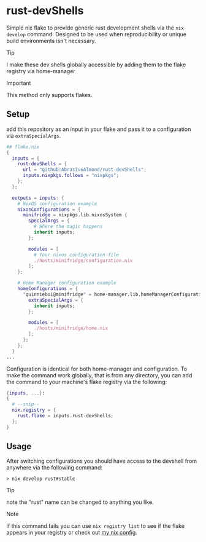 # rust-devShells
Simple nix flake to provide generic rust development shells via the `nix develop` command. Designed to be used when reproducibility or unique build environments isn't necessary.

> [!TIP]
> I make these dev shells globally accessible by adding them to the flake registry via home-manager

> [!IMPORTANT]
> This method only supports flakes.

## Setup
add this repository as an input in your flake and pass it to a configuration via `extraSpecialArgs`.
```nix
## flake.nix
{
  inputs = {
    rust-devShells = {
      url = "github:AbrasiveAlmond/rust-devShells";
      inputs.nixpkgs.follows = "nixpkgs";
    };
  };

  outputs = inputs: {
    # NixOS configuration example
    nixosConfigurations = {
      minifridge = nixpkgs.lib.nixosSystem {
        specialArgs = {
          # Where the magic happens
          inherit inputs;
        };

        modules = [
          # Your nixos configuration file
          ./hosts/minifridge/configuration.nix
        ];
    };

    # Home Manager configuration example
    homeConfigurations = {
      "quinnieboi@minifridge" = home-manager.lib.homeManagerConfiguration {
        extraSpecialArgs = {
          inherit inputs;
        };

        modules = [
          ./hosts/minifridge/home.nix
        ];
      };
    };
  }
...
```

Configuration is identical for both home-manager and configuration.
To make the command work globally, that is from any directory, you can add the command to your machine's flake registry via the following:

```nix
{inputs, ...}:
{
  # --snip--
  nix.registry = {
    rust.flake = inputs.rust-devShells;
  };
}
```

## Usage
After switching configurations you should have access to the devshell from anywhere via the following command:

`> nix develop rust#stable`
> [!TIP]
> note the "rust" name can be changed to anything you like.

> [!NOTE]
> If this command fails you can use `nix registry list` to see if the flake appears in your registry or check out [my nix config](https://github.com/AbrasiveAlmond/nix-config).
